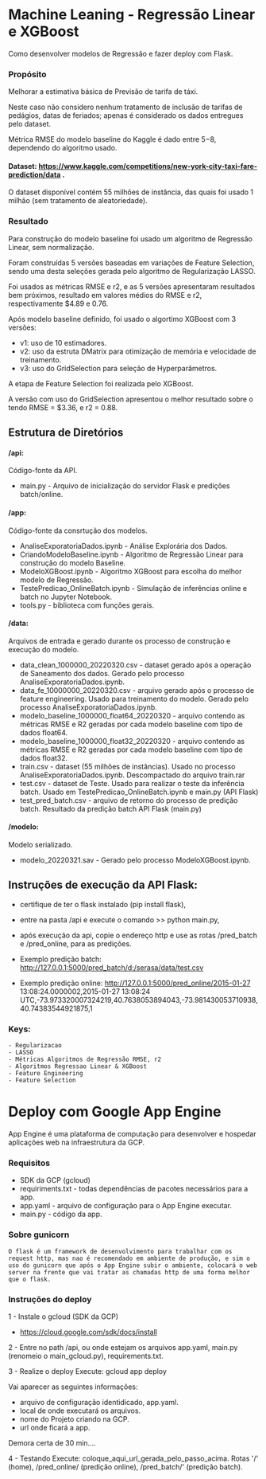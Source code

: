 # Machine Leaning - Regressão Linear e XGBoost
Como desenvolver modelos de Regressão e fazer deploy com Flask.

### Propósito
Melhorar a estimativa básica de Previsão de tarifa de táxi. 

Neste caso não considero nenhum tratamento de inclusão de tarifas de pedágios, datas de feriados; apenas é considerado os dados entregues pelo dataset.

Métrica RMSE do modelo baseline do Kaggle é dado entre $5-$8, dependendo do algoritmo usado.

#### Dataset: https://www.kaggle.com/competitions/new-york-city-taxi-fare-prediction/data .
O dataset disponível contém 55 milhões de instância, das quais foi usado 1 milhão (sem tratamento de aleatoriedade).

### Resultado
Para construção do modelo baseline foi usado um algoritmo de Regressão Linear, sem normalização.

Foram construídas 5 versões baseadas em variações de Feature Selection, sendo uma desta seleções gerada pelo algoritmo de Regularização LASSO.

Foi usados as métricas RMSE e r2, e as 5 versões apresentaram resultados bem próximos, resultado em valores médios do RMSE e r2, respectivamente $4.89 e 0.76.

Após modelo baseline definido, foi usado o algortimo XGBoost com 3 versões:
 - v1: uso de 10 estimadores.
 - v2: uso da estruta DMatrix para otimização de memória e velocidade de treinamento.
 - v3: uso do GridSelection para seleção de Hyperparâmetros.

A etapa de Feature Selection foi realizada pelo XGBoost.

A versão com uso do GridSelection apresentou o melhor resultado sobre o tendo RMSE = $3.36, e r2 = 0.88.

## Estrutura de Diretórios

#### /api: 
 Código-fonte da API.
 - main.py - Arquivo de inicialização do servidor Flask e predições batch/online.

#### /app:  
 Código-fonte da consrtução dos modelos.
- AnaliseExporatoriaDados.ipynb - Análise Explorária dos Dados.
- CriandoModeloBaseline.ipynb - Algoritmo de Regressão Linear para construção do modelo Baseline.
- ModeloXGBoost.ipynb - Algoritmo XGBoost para escolha do melhor modelo de Regressão.
- TestePredicao_OnlineBatch.ipynb - Simulação de inferências online e batch no Jupyter Notebook.
- tools.py - biblioteca com funções gerais.

#### /data:
 Arquivos de entrada e gerado durante os processo de construção e execução do modelo.	
 - data_clean_1000000_20220320.csv - dataset gerado após a operação de Saneamento dos dados. Gerado pelo processo AnaliseExporatoriaDados.ipynb.
 - data_fe_10000000_20220320.csv - arquivo gerado após o processo de feature engineering. Usado para treinamento do modelo. Gerado pelo processo AnaliseExporatoriaDados.ipynb.
 - modelo_baseline_1000000_float64_20220320 - arquivo contendo as métricas RMSE e R2 geradas por cada modelo baseline com tipo de dados float64.
 - modelo_baseline_1000000_float32_20220320 - arquivo contendo as métricas RMSE e R2 geradas por cada modelo baseline com tipo de dados float32.
 - train.csv - dataset (55 milhões de instâncias). Usado no processo AnaliseExporatoriaDados.ipynb. Descompactado do arquivo train.rar
 - test.csv - dataset de Teste. Usado para realizar o teste da inferência batch. Usado em TestePredicao_OnlineBatch.ipynb e main.py (API Flask)
 - test_pred_batch.csv - arquivo de retorno do processo de predição batch. Resultado da predição batch API Flask (main.py)

#### /modelo:
 Modelo serializado.
 - modelo_20220321.sav - Gerado pelo processo ModeloXGBoost.ipynb.

## Instruções de execução da API Flask:
 - certifique de ter o flask instalado (pip install flask),
 - entre na pasta /api e execute o comando >> python main.py,
 - após execução da api, copie o endereço http e use as rotas /pred_batch e /pred_online, para as predições.

 - Exemplo predição batch: 
   http://127.0.0.1:5000/pred_batch/d:/serasa/data/test.csv
 - Exemplo predição online: 
   http://127.0.0.1:5000/pred_online/2015-01-27 13:08:24.0000002,2015-01-27 13:08:24 UTC,-73.973320007324219,40.7638053894043,-73.981430053710938,40.74383544921875,1
   
### Keys:
    - Regularizacao
    - LASSO
    - Métricas Algoritmos de Regressão RMSE, r2
    - Algoritmos Regressao Linear & XGBoost 
    - Feature Engineering
    - Feature Selection   

# Deploy com Google App Engine

App Engine é uma plataforma de computação para desenvolver e hospedar aplicações web na infraestrutura da GCP.

### Requisitos
 - SDK da GCP (gcloud)
 - requiriments.txt - todas dependências de pacotes necessários para a app.
 - app.yaml - arquivo de configuração para o App Engine executar.
 - main.py -  código da app.

### Sobre gunicorn
 	O flask é um framework de desenvolvimento para trabalhar com os request http, mas nao é recomendado em ambiente de produção, e sim o uso do gunicorn que após o App Engine subir o ambiente, colocará o web server na frente que vai tratar as chamadas http de uma forma melhor que o flask.

### Instruções do deploy 
1 - Instale o gcloud (SDK da GCP) 		
 - https://cloud.google.com/sdk/docs/install

2 - Entre no path /api, ou onde estejam os arquivos app.yaml, main.py (renomeio o main_gcloud.py), requirements.txt.

3 - Realize o deploy
Execute: gcloud app deploy

Vai aparecer as seguintes informações:
 - arquivo de configuração identidicado, app.yaml.
 - local de onde executará os arquivos.
 - nome do Projeto criando na GCP.
 - url onde ficará a app.     

Demora certa de 30 min.... 

4 - Testando
Execute: coloque_aqui_url_gerada_pelo_passo_acima. Rotas '/' (home), /pred_online/ (predição online), /pred_batch/' (predição batch).

